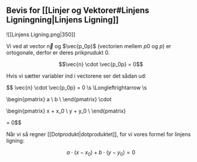 ## Bevis for [[Linjer og Vektorer#Linjens Ligningning|Linjens Ligning]]

![[Linjens Ligning.png|350]]

Vi ved at vector $\vec{n}$ og $\vec{p_0p}$ (vectorien mellem $p0$ og $p$) er ortogonale, derfor er deres prikprudukt $0$.

$$\vec{n} \cdot \vec{p_0p} = 0$$

Hvis vi sætter variabler ind i vectorene ser det sådan ud:

$$
\vec{n} \cdot \vec{p_0p} = 0 \s \Longleftrightarrow  \s

\begin{pmatrix}
a \\
b \\
\end{pmatrix} \cdot

\begin{pmatrix}
x + x_0 \\
y + y_0 \\
\end{pmatrix}

= 0$$

Når vi så regner [[Dotprodukt|dotproduktet]], for vi vores formel for linjens ligning:

$$a \cdot (x-x_0) + b \cdot (y - y_0) = 0$$